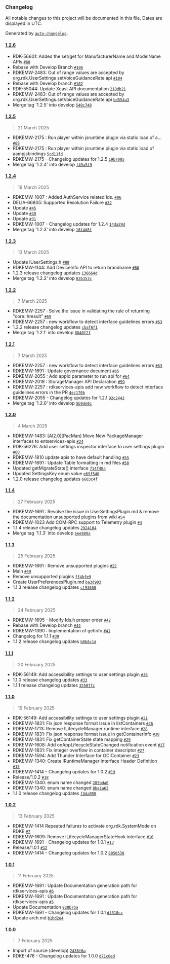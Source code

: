 ### Changelog

All notable changes to this project will be documented in this file. Dates are displayed in UTC.

Generated by [`auto-changelog`](https://github.com/CookPete/auto-changelog).

#### [1.2.6](https://github.com/rdkcentral/entservices-apis/compare/1.2.5...1.2.6)

- RDK-56601: Added the set/get for ManufacturerName and ModelName APIs [`#68`](https://github.com/rdkcentral/entservices-apis/pull/68)
- Rebase with Develop Branch [`#106`](https://github.com/rdkcentral/entservices-apis/pull/106)
- RDKEMW-2483: Out of range values are accepted by org.rdk.UserSettings setVoiceGuidanceRate api [`#104`](https://github.com/rdkcentral/entservices-apis/pull/104)
- Rebase with Develop branch [`#102`](https://github.com/rdkcentral/entservices-apis/pull/102)
- RDK-55044: Update Xcast API documentation [`218db21`](https://github.com/rdkcentral/entservices-apis/commit/218db214017d779fb392bbf8dab1702b4887123f)
- RDKEMW-2483: Out of range values are accepted by org.rdk.UserSettings.setVoiceGuidanceRate api [`bd554a3`](https://github.com/rdkcentral/entservices-apis/commit/bd554a3754d67eeac1ebd5ea06ccc72c125b0f34)
- Merge tag '1.2.5' into develop [`540c748`](https://github.com/rdkcentral/entservices-apis/commit/540c74803968e9272af89babdd6370a1c73a02c8)

#### [1.2.5](https://github.com/rdkcentral/entservices-apis/compare/1.2.4...1.2.5)

> 21 March 2025

- RDKEMW-2175 : Run player within jsruntime plugin via static load of a… [`#89`](https://github.com/rdkcentral/entservices-apis/pull/89)
- RDKEMW-2175 : Run player within jsruntime plugin via static load of aampjsbindings [`5cd11fd`](https://github.com/rdkcentral/entservices-apis/commit/5cd11fdeda7239af2f931cb809c999b38db544a4)
- RDKEMW-2175 - Changelog updates for 1.2.5 [`19b7085`](https://github.com/rdkcentral/entservices-apis/commit/19b70858d4e1e3315ee1a18851e809384559ea2d)
- Merge tag '1.2.4' into develop [`f49a5f9`](https://github.com/rdkcentral/entservices-apis/commit/f49a5f9261b6cccde8cb4e90209cf4e3b82bd8a7)

#### [1.2.4](https://github.com/rdkcentral/entservices-apis/compare/1.2.3...1.2.4)

> 19 March 2025

- RDKEMW-1007 : Added AuthService related Ids. [`#86`](https://github.com/rdkcentral/entservices-apis/pull/86)
- DELIA-66805: Supported Resolution Failure [`#32`](https://github.com/rdkcentral/entservices-apis/pull/32)
- Update [`#45`](https://github.com/rdkcentral/entservices-apis/pull/45)
- Update [`#40`](https://github.com/rdkcentral/entservices-apis/pull/40)
- Update [`#31`](https://github.com/rdkcentral/entservices-apis/pull/31)
- RDKEMW-1007 - Changelog updates for 1.2.4 [`14da29d`](https://github.com/rdkcentral/entservices-apis/commit/14da29daa0c68a5091dfe1bd63d21034069f2737)
- Merge tag '1.2.3' into develop [`16f4d8f`](https://github.com/rdkcentral/entservices-apis/commit/16f4d8fee2e465f867c09b5dc91130ceee11d6ed)

#### [1.2.3](https://github.com/rdkcentral/entservices-apis/compare/1.2.2...1.2.3)

> 13 March 2025

- Update IUserSettings.h [`#80`](https://github.com/rdkcentral/entservices-apis/pull/80)
- RDKEMW-1144: Add DeviceInfo API to return brandname [`#66`](https://github.com/rdkcentral/entservices-apis/pull/66)
- 1.2.3 release changelog updates [`136664d`](https://github.com/rdkcentral/entservices-apis/commit/136664d2b31408d43b1833e0626d3c4e8e16d914)
- Merge tag '1.2.2' into develop [`83b353c`](https://github.com/rdkcentral/entservices-apis/commit/83b353c12b2c1edec88adedd8fb9e433e4acca44)

#### [1.2.2](https://github.com/rdkcentral/entservices-apis/compare/1.2.1...1.2.2)

> 7 March 2025

- RDKEMW-2257 : Solve the issue in validating the rule of returning "core::hresult" [`#69`](https://github.com/rdkcentral/entservices-apis/pull/69)
- RDKEMW-2257 : new workflow to detect interface guidelines errors [`#63`](https://github.com/rdkcentral/entservices-apis/pull/63)
- 1.2.2 release changelog updates [`cbaf6f1`](https://github.com/rdkcentral/entservices-apis/commit/cbaf6f18fa7aa171ea7e3309933ce98d6fe35b9a)
- Merge tag '1.2.1' into develop [`8840f2f`](https://github.com/rdkcentral/entservices-apis/commit/8840f2f36e594e8249eeb7cfcb2453f09ce53b58)

#### [1.2.1](https://github.com/rdkcentral/entservices-apis/compare/1.2.0...1.2.1)

> 7 March 2025

- RDKEMW-2257 : new workflow to detect interface guidelines errors [`#63`](https://github.com/rdkcentral/entservices-apis/pull/63)
- RDKEMW-1691 : Update governance document [`#65`](https://github.com/rdkcentral/entservices-apis/pull/65)
- RDKEMW-2055 : Add appId parameter to run api for [`#64`](https://github.com/rdkcentral/entservices-apis/pull/64)
- RDKEMW-2019 : StorageManager API Declaration [`#59`](https://github.com/rdkcentral/entservices-apis/pull/59)
- RDKEMW-2257 : rdkservices-apis add new workflow to detect interface guidelines errors in the PR [`4ec170b`](https://github.com/rdkcentral/entservices-apis/commit/4ec170b7e4c8afae9ba6c893e5429a080c90f0dd)
- RDKEMW-2055 - Changelog updates for 1.2.1 [`92c2442`](https://github.com/rdkcentral/entservices-apis/commit/92c2442b0d0e7f1529820c1761119f8048353ea4)
- Merge tag '1.2.0' into develop [`5b9de0c`](https://github.com/rdkcentral/entservices-apis/commit/5b9de0c67c59c3d9b0e8a6128810c6faea0a5b8a)

#### [1.2.0](https://github.com/rdkcentral/entservices-apis/compare/1.1.4...1.2.0)

> 4 March 2025

- RDKEMW-1483: [AI2.0][PacMan] Move New PackageManager interfaces to entservices-apis [`#24`](https://github.com/rdkcentral/entservices-apis/pull/24)
- RDK-56276: Add user settings inspector interface to user settings plugin [`#60`](https://github.com/rdkcentral/entservices-apis/pull/60)
- RDKEMW-1810 update apis to have default handling [`#55`](https://github.com/rdkcentral/entservices-apis/pull/55)
- RDKEMW-1691 : Update Table formatting in md files [`#58`](https://github.com/rdkcentral/entservices-apis/pull/58)
- Updated getMigrateState() interface [`714f48a`](https://github.com/rdkcentral/entservices-apis/commit/714f48ac359173d5f36397fd0a1de3a5ee36feaa)
- Updated SettingsKey enum value [`e69f546`](https://github.com/rdkcentral/entservices-apis/commit/e69f546d61482838adeb3a2e0d7fefa3b7c0426b)
- 1.2.0 release changelog updates [`6603c4f`](https://github.com/rdkcentral/entservices-apis/commit/6603c4fde290bc17f88144606c7fdb438c48e698)

#### [1.1.4](https://github.com/rdkcentral/entservices-apis/compare/1.1.3...1.1.4)

> 27 February 2025

- RDKEMW-1691 : Resolve the issue in UserSettingsPlugin.md & remove the documentation unsupported plugins from wiki [`#54`](https://github.com/rdkcentral/entservices-apis/pull/54)
- RDKEMW-1023 Add COM-RPC support to Telemetry plugin [`#4`](https://github.com/rdkcentral/entservices-apis/pull/4)
- 1.1.4 release changelog updates [`2924104`](https://github.com/rdkcentral/entservices-apis/commit/292410459ec8c6c44bf5f04e3ced88cfd02dab05)
- Merge tag '1.1.3' into develop [`6ee888a`](https://github.com/rdkcentral/entservices-apis/commit/6ee888a91b451f7ee02ad60553cc47a6f9ad4e7f)

#### [1.1.3](https://github.com/rdkcentral/entservices-apis/compare/1.1.2...1.1.3)

> 25 February 2025

- RDKEMW-1691 : Remove unsupported plugins [`#22`](https://github.com/rdkcentral/entservices-apis/pull/22)
- Main [`#49`](https://github.com/rdkcentral/entservices-apis/pull/49)
- Remove unsupported plugins [`ff4bfe9`](https://github.com/rdkcentral/entservices-apis/commit/ff4bfe9636b42e7d1b11fc57340256773475ddcb)
- Create UserPreferencesPlugin.md [`ba3d903`](https://github.com/rdkcentral/entservices-apis/commit/ba3d903218aafdb9bea1eabaa09169ec49e641e6)
- 1.1.3 release changelog updates [`cf93650`](https://github.com/rdkcentral/entservices-apis/commit/cf93650b0e2e198508570b7f04bf1e74bd9a5eaf)

#### [1.1.2](https://github.com/rdkcentral/entservices-apis/compare/1.1.1...1.1.2)

> 24 February 2025

- RDKEMW-1695 - Modify Ids.h proper order [`#42`](https://github.com/rdkcentral/entservices-apis/pull/42)
- Rebase with Develop branch [`#44`](https://github.com/rdkcentral/entservices-apis/pull/44)
- RDKEMW-1390 : Implementation of getInfo [`#41`](https://github.com/rdkcentral/entservices-apis/pull/41)
- Changelog for 1.1.1 [`#39`](https://github.com/rdkcentral/entservices-apis/pull/39)
- 1.1.2 release changelog updates [`b0b8c1d`](https://github.com/rdkcentral/entservices-apis/commit/b0b8c1dcb5c7b688bf59b480e4b2f28e1411ab61)

#### [1.1.1](https://github.com/rdkcentral/entservices-apis/compare/1.1.0...1.1.1)

> 20 February 2025

- RDK-56149: Add accessibility settings to user settings plugin [`#36`](https://github.com/rdkcentral/entservices-apis/pull/36)
- 1.1.0 release changelog updates [`#33`](https://github.com/rdkcentral/entservices-apis/pull/33)
- 1.1.1 release changelog updates [`32507fc`](https://github.com/rdkcentral/entservices-apis/commit/32507fc18029915b75199bb7b085b9e609d89772)

#### [1.1.0](https://github.com/rdkcentral/entservices-apis/compare/1.0.2...1.1.0)

> 19 February 2025

- RDK-56149: Add accessibility settings to user settings plugin [`#21`](https://github.com/rdkcentral/entservices-apis/pull/21)
- RDKEMW-1831: Fix json response format issue in listContainers [`#26`](https://github.com/rdkcentral/entservices-apis/pull/26)
- RDKEMW-1713: Remove ILifecycleManager runtime interface [`#28`](https://github.com/rdkcentral/entservices-apis/pull/28)
- RDKEMW-1831: Fix json response format issue in getContainerInfo [`#30`](https://github.com/rdkcentral/entservices-apis/pull/30)
- RDKEMW-1831: Fix getContainerState state mapping [`#29`](https://github.com/rdkcentral/entservices-apis/pull/29)
- RDKEMW-1608: Add onAppLifecycleStateChanged notification event [`#17`](https://github.com/rdkcentral/entservices-apis/pull/17)
- RDKEMW-1831: Fix integer overflow in container descriptor [`#27`](https://github.com/rdkcentral/entservices-apis/pull/27)
- RDKEMW-1594: Add Thunder Interface for OCIContainer [`#23`](https://github.com/rdkcentral/entservices-apis/pull/23)
- RDKEMW-1340: Create IRuntimeManager Interface Header Definition [`#15`](https://github.com/rdkcentral/entservices-apis/pull/15)
- RDKEMW-1414 - Changelog updates for 1.0.2 [`#19`](https://github.com/rdkcentral/entservices-apis/pull/19)
- Release/1.0.2 [`#18`](https://github.com/rdkcentral/entservices-apis/pull/18)
- RDKEMW-1340: enum name changed [`285bda0`](https://github.com/rdkcentral/entservices-apis/commit/285bda0239cfd61111f1bb750cbc0e3db7fc4ecc)
- RDKEMW-1340: enum name changed [`8be1a63`](https://github.com/rdkcentral/entservices-apis/commit/8be1a63e1423f7963e092cdfecced3a6f2827766)
- 1.1.0 release changelog updates [`f4da058`](https://github.com/rdkcentral/entservices-apis/commit/f4da058b5a77f9c96dd60444d5882f85eae1a65a)

#### [1.0.2](https://github.com/rdkcentral/entservices-apis/compare/1.0.1...1.0.2)

> 13 February 2025

- RDKEMW-1414 Repeated failures to activate org.rdk.SystemMode on RDKE [`#7`](https://github.com/rdkcentral/entservices-apis/pull/7)
- RDKEMW-1609: Remove ILifecycleManagerStateHook interface [`#16`](https://github.com/rdkcentral/entservices-apis/pull/16)
- RDKEMW-1691 - Changelog updates for 1.0.1 [`#13`](https://github.com/rdkcentral/entservices-apis/pull/13)
- Release/1.0.1 [`#12`](https://github.com/rdkcentral/entservices-apis/pull/12)
- RDKEMW-1414 - Changelog updates for 1.0.2 [`8850538`](https://github.com/rdkcentral/entservices-apis/commit/8850538d9a39eed2f6fcd981816d7a34245ff7d8)

#### [1.0.1](https://github.com/rdkcentral/entservices-apis/compare/1.0.0...1.0.1)

> 11 February 2025

- RDKEMW-1691 : Update Documentation generation path for rdkservices-apis [`#6`](https://github.com/rdkcentral/entservices-apis/pull/6)
- RDKEMW-1691 : Update Documentation generation path for rdkservices-apis [`#5`](https://github.com/rdkcentral/entservices-apis/pull/5)
- Update Documentation [`828b7ba`](https://github.com/rdkcentral/entservices-apis/commit/828b7bacc246dd87e3d0b654dba9b07fad9bdf07)
- RDKEMW-1691 - Changelog updates for 1.0.1 [`df318cc`](https://github.com/rdkcentral/entservices-apis/commit/df318ccefba040a2ab35ad44f66f37ff82af92fd)
- Update arch.md [`b1bd2e4`](https://github.com/rdkcentral/entservices-apis/commit/b1bd2e4cb885ca4e9cf6bb7c145b1826cbd3f852)

#### 1.0.0

> 7 February 2025

- Import of source (develop) [`2436f6a`](https://github.com/rdkcentral/entservices-apis/commit/2436f6afbbac3e771366e6cf6fae0434868d734d)
- RDKE-476 - Changelog updates for 1.0.0 [`d71c0ed`](https://github.com/rdkcentral/entservices-apis/commit/d71c0ed9d9e7c9f8c773307b2e00dfc7c570a161)
